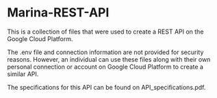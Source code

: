 # Marina-REST-API

This is a collection of files that were used to create a REST API on the Google Cloud Platform. 

The .env file and connection information are not provided for security reasons. However, an 
individual can use these files along with their own personal connection or account on
Google Cloud Platform to create a similar API. 

The specifications for this API can be found on API_specifications.pdf. 

